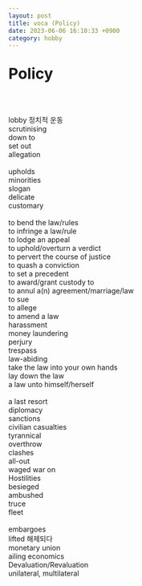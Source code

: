 ```yaml
---
layout: post
title: voca (Policy)
date: 2023-06-06 16:10:33 +0900
category: hobby
---
```

<p style="font-size:30px;"><b> Policy </b></p>
<br/>
<br/>
lobby 정치적 운동
<br/>
scrutinising
<br/>
down to
<br/>
set out
<br/>
allegation
<br/>
<br/>
upholds
<br/>
minorities
<br/>
slogan
<br/>
delicate
<br/>
customary
<br/>
<br/>
to bend the law/rules
<br/>
to infringe a law/rule
<br/>
to lodge an appeal
<br/>
to uphold/overturn a verdict
<br/>
to pervert the course of justice
<br/>
to quash a conviction
<br/>
to set a precedent
<br/>
to award/grant custody to
<br/>
to annul a(n) agreement/marriage/law
<br/>
to sue
<br/>
to allege
<br/>
to amend a law
<br/>
harassment
<br/>
money laundering
<br/>
perjury
<br/>
trespass
<br/>
law-abiding
<br/>
take the law into your own hands
<br/>
lay down the law
<br/>
a law unto himself/herself
<br/>
<br/>
a last resort
<br/>
diplomacy
<br/>
sanctions
<br/>
civilian casualties
<br/>
tyrannical
<br/>
overthrow
<br/>
clashes
<br/>
all-out
<br/>
waged war on
<br/>
Hostilities
<br/>
besieged
<br/>
ambushed
<br/>
truce
<br/>
fleet
<br/>
<br/>
embargoes
<br/>
lifted 해제되다
<br/>
monetary union
<br/>
ailing economics
<br/>
Devaluation/Revaluation
<br/>
unilateral, multilateral
